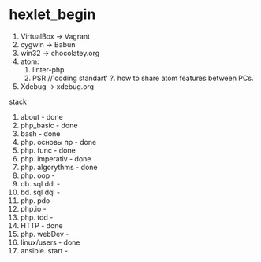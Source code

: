 # hexlet_begin
1. VirtualBox -> Vagrant
2. cygwin -> Babun
3. win32 -> chocolatey.org
4. atom:
	1. linter-php
	2. PSR //'coding standart'
	?. how to share atom features between PCs.
5. Xdebug -> xdebug.org

stack
1. about - done
2. php_basic - done
3. bash - done
4. php. основы пр -  done
5. php. func - done
6. php. imperativ - done
7. php. algorythms - done
8. php. oop - 
9. db. sql ddl -
10. bd. sql dql -
11. php. pdo -
12. php.io -
13. php. tdd -
14. HTTP - done
15. php. webDev -
16. linux/users - done
17. ansible. start -
